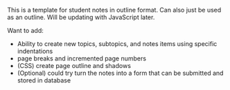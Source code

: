 This is a template for student notes in outline format. Can also just be used as an outline. Will be updating with JavaScript later.

Want to add: 
- Ability to create new topics, subtopics, and notes items using specific indentations
- page breaks and incremented page numbers
- (CSS) create page outline and shadows
- (Optional) could try turn the notes into a form that can be submitted and stored in database